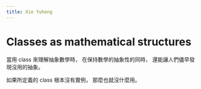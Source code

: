```yaml
---
title: Xie Yuheng
---
```


# Classes as mathematical structures

當用 class 來理解抽象數學時，
在保持數學的抽象性的同時，
還能讓人們儘早發現沒用的抽象。

如果所定義的 class 根本沒有實例，
那麼也就沒什麼用。

